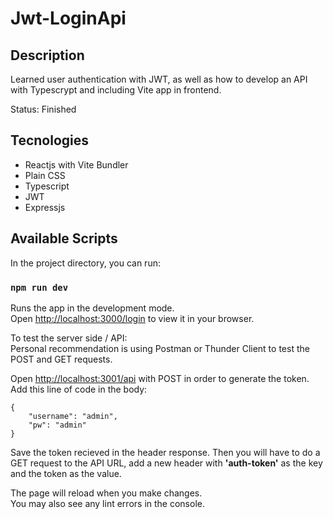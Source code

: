 # Jwt-LoginApi

## Description

Learned user authentication with JWT, as well as how to develop an API with Typescrypt and including Vite app in frontend.

Status: Finished  

## Tecnologies

<ul> 
    <li> Reactjs with Vite Bundler </li>
    <li> Plain CSS </li>
    <li> Typescript </li>
    <li> JWT </li>
    <li> Expressjs </li>
</ul>

## Available Scripts

In the project directory, you can run:

### `npm run dev`

Runs the app in the development mode.\
Open [http://localhost:3000/login](http://localhost:3000/login) to view it in your browser.

To test the server side / API: <br>
Personal recommendation is using Postman or Thunder Client to test the POST and GET requests. <br>

Open [http://localhost:3001/api](http://localhost:3001/api) with POST in order to generate the token. <br>
Add this line of code in the body: <br>

```
{
    "username": "admin",
    "pw": "admin"
}

```
Save the token recieved in the header response. Then you will have to do a GET request to the API URL, add a new header with <strong>'auth-token'</strong> as the key and the token as the value.

The page will reload when you make changes.\
You may also see any lint errors in the console.


